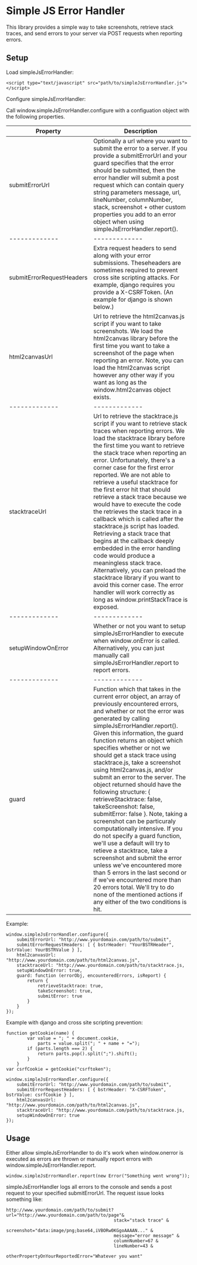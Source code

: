 Simple JS Error Handler
======================
This library provides a simple way to take screenshots, retrieve stack traces, and send errors to your server via POST requests when reporting errors.

## Setup

Load simpleJsErrorHandler:
```
<script type="text/javascript" src="path/to/simpleJsErrorHandler.js"></script>
```

Configure simpleJsErrorHandler:

Call window.simpleJsErrorHandler.configure with a configuation object with the following properties.

| Property  | Description |
| ------------- | ------------- |
| submitErrorUrl | Optionally a url where you want to submit the error to a server.  If you provide a submitErrorUrl and your guard specifies that the error should be submitted, then the error handler will submit a post request which can contain query string parameters message, url, lineNumber, columnNumber, stack, screenshot + other custom properties you add to an error object when using simpleJsErrorHandler.report().  |
| ------------- | ------------- |
| submitErrorRequestHeaders  | Extra request headers to send along with your error submissions.  Theseheaders are sometimes required to prevent cross site scripting attacks.  For example, django requires you provide a X-CSRFToken. (An example for django is shown below.)  |
| html2canvasUrl | Url to retrieve the html2canvas.js script if you want to take screenshots.  We load the html2canvas library before the first time you want to take a screenshot of the page when reporting an error.  Note, you can load the html2canvas script however any other way if you want as long as the window.html2canvas object exists. |
| ------------- | ------------- |
| stacktraceUrl | Url to retrieve the stacktrace.js script if you want to retrieve stack traces when reporting errors.  We load the stacktrace library before the first time you want to retrieve the stack trace when reporting an error.  Unfortunately, there's a corner case for the first error reported.  We are not able to retrieve a useful stacktrace for the first error hit that should retrieve a stack trace because we would have to execute the code the retrieves the stack trace in a callback which is called after the stacktrace.js script has loaded.  Retrieving a stack trace that begins at the callback deeply embedded in the error handling code would produce a meaningless stack trace.  Alternatively, you can preload the stacktrace library if you want to avoid this corner case.  The error handler will work correctly as long as window.printStackTrace is exposed. |
| ------------- | ------------- |
| setupWindowOnError | Whether or not you want to setup simpleJsErrorHandler to execute when window.onError is called.  Alternatively, you can just manually call simpleJsErrorHandler.report to report errors.
| ------------- | ------------- |
| guard | Function which that takes in the current error object, an array of previously encountered errors, and whether or not the error was generated by calling simpleJsErrorHandler.report().  Given this information, the guard function returns an object which specifies whether or not we should get a stack trace using stacktrace.js, take a screenshot using html2canvas.js, and/or submit an error to the server.  The object returned should have the following structure: { retrieveStacktrace: false, takeScreenshot: false, submitError: false }.  Note, taking a screenshot can be particuraly computationally intensive.  If you do not specify a guard function, we'll use a default will try to retieve a stacktrace, take a screenshot and submit the error unless we've encountered more than 5 errors in the last second or if we've encountered more than 20 errors total.  We'll try to do none of the mentioned actions if any either of the two conditions is hit. |


Example:

```
window.simpleJsErrorHandler.configure({ 
	submitErrorUrl: "http://www.yourdomain.com/path/to/submit",
	submitErrorRequestHeaders: [ { bstrHeader: "YourBSTRHeader", bstrValue: YourBSTRValue } ],
	html2canvasUrl: "http://www.yourdomain.com/path/to/html2canvas.js",
	stacktraceUrl: "http://www.yourdomain.com/path/to/stacktrace.js,
	setupWindowOnError: true,
    guard: function (errorObj, encounteredErrors, isReport) {
        return {
            retrieveStacktrace: true,
            takeScreenshot: true,
            submitError: true
		}
	}
});
```

Example with django and cross site scripting prevention:
```
function getCookie(name) {
	    var value = "; " + document.cookie,
	        parts = value.split("; " + name + "=");
	    if (parts.length === 2) {
	        return parts.pop().split(";").shift();
	    }
	}
var csrfCookie = getCookie("csrftoken");

window.simpleJsErrorHandler.configure({ 
	submitErrorUrl: "http://www.yourdomain.com/path/to/submit",
    submitErrorRequestHeaders: [ { bstrHeader: "X-CSRFToken", bstrValue: csrfCookie } ],
	html2canvasUrl: "http://www.yourdomain.com/path/to/html2canvas.js",
	stacktraceUrl: "http://www.yourdomain.com/path/to/stacktrace.js,
	setupWindowOnError: true
});
```

## Usage

Either allow simpleJsErrorHandler to do it's work when window.onerror is executed as errors are thrown or manually report errors with 
window.simpleJsErrorHandler.report.

```
window.simpleJsErrorHandler.report(new Error("Something went wrong"));
```

simpleJsErrorHandler logs all errors to the console and sends a post request to your specified submitErrorUrl.  The request issue looks
something like:

```
http://www.yourdomain.com/path/to/submit?url="http://www.yourdomain.com/path/to/page"&
                                         stack="stack trace" &
                                         screenshot="data:image/png;base64,iVBORw0KGgoAAAAN..." &
                                         message="error message" &
                                         columnNumber=67 &
                                         lineNumber=43 &
                                         otherPropertyOnYourReportedError="Whatever you want"
```
